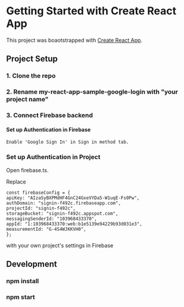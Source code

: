 # Getting Started with Create React App

This project was boaotstrapped with [Create React App](https://github.com/facebook/create-react-app).

## Project Setup

### 1. Clone the repo

### 2. Rename my-react-app-sample-google-login with "your project name"

### 3. Connect Firebase backend

#### Set up Authentication in Firebase

    Enable 'Google Sign In' in Sign in method tab.

### Set up Authentication in Project

Open firebase.ts.

Replace

```
const firebaseConfig = {
apiKey: "AIzaSyBXPMdHF4GnC24GxeVYDa5-W1uqE-Fs0Pw",
authDomain: "signin-f492c.firebaseapp.com",
projectId: "signin-f492c",
storageBucket: "signin-f492c.appspot.com",
messagingSenderId: "103968433370",
appId: "1:103968433370:web:b1e5139e94229b93d031e3",
measurementId: "G-4S4WJKKVH0",
};
```

with your own project's settings in Firebase

## Development

### npm install

### npm start
